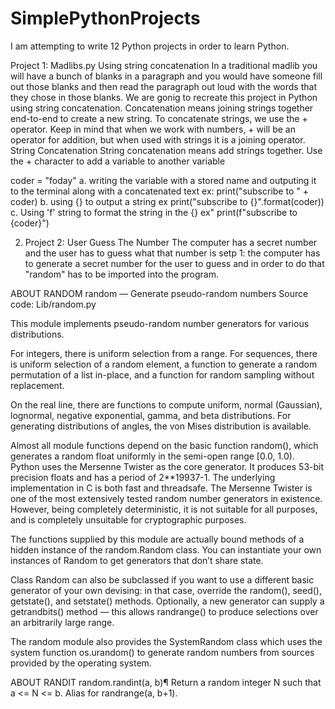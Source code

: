 # SimplePythonProjects
I am attempting to write 12 Python projects in order to learn Python. 

Project 1: Madlibs.py Using string concatenation
In a traditional madlib you will have a bunch of blanks in a paragraph and you would have someone 
fill out those blanks and then read the paragraph out loud with the words that they chose in those blanks.
We are gonig to recreate this project in Python using string concatenation.
Concatenation means joining strings together end-to-end to create a new string. To concatenate strings, we use the + operator. 
Keep in mind that when we work with numbers, + will be an operator for addition, but when used with strings it is a joining operator.
String Concatenation
String concatenation means add strings together.
Use the + character to add a variable to another variable

  coder = "foday"
  a. writing the variable with a stored name and outputing it to the terminal along with a concatenated text ex: print("subscribe to " + coder)
  b. using {} to output a string ex print("subscribe to {}".format(coder))
  c. Using 'f' string to format the string in the {} ex" print(f"subscribe to {coder}")

2. Project 2: User Guess The Number
The computer has a secret number and the user has to guess what that number is 
  setp 1: the computer has to generate a secret number for the user to guess 
  and in order to do that "random" has to be imported into the program.
  
  ABOUT RANDOM 
  random — Generate pseudo-random numbers
Source code: Lib/random.py

This module implements pseudo-random number generators for various distributions.

For integers, there is uniform selection from a range. For sequences, there is uniform selection of a random element, a function to generate a random permutation of a list in-place, and a function for random sampling without replacement.

On the real line, there are functions to compute uniform, normal (Gaussian), lognormal, negative exponential, gamma, and beta distributions. For generating distributions of angles, the von Mises distribution is available.

Almost all module functions depend on the basic function random(), which generates a random float uniformly in the semi-open range [0.0, 1.0). Python uses the Mersenne Twister as the core generator. It produces 53-bit precision floats and has a period of 2**19937-1. The underlying implementation in C is both fast and threadsafe. The Mersenne Twister is one of the most extensively tested random number generators in existence. However, being completely deterministic, it is not suitable for all purposes, and is completely unsuitable for cryptographic purposes.

The functions supplied by this module are actually bound methods of a hidden instance of the random.Random class. You can instantiate your own instances of Random to get generators that don’t share state.

Class Random can also be subclassed if you want to use a different basic generator of your own devising: in that case, override the random(), seed(), getstate(), and setstate() methods. Optionally, a new generator can supply a getrandbits() method — this allows randrange() to produce selections over an arbitrarily large range.

The random module also provides the SystemRandom class which uses the system function os.urandom() to generate random numbers from sources provided by the operating system.

ABOUT RANDIT 
random.randint(a, b)¶
Return a random integer N such that a <= N <= b. Alias for randrange(a, b+1).
